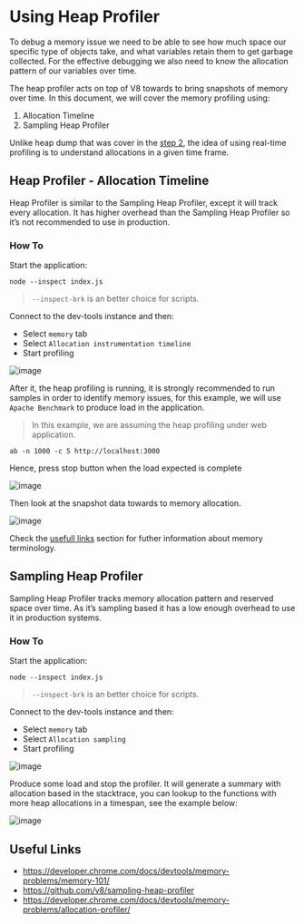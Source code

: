 # Using Heap Profiler

To debug a memory issue we need to be able to see how much space our specific type of objects take, and what variables retain them to get garbage collected. For the effective debugging we also need to know the allocation pattern of our variables over time.

The heap profiler acts on top of V8 towards to bring snapshots of memory over time. In this document, we will cover the memory profiling using:

1. Allocation Timeline
2. Sampling Heap Profiler

Unlike heap dump that was cover in the [step 2](../step2/using_heap_snapshot.md), the idea of using real-time profiling is to understand allocations in a given time frame.

## Heap Profiler - Allocation Timeline

Heap Profiler is similar to the Sampling Heap Profiler, except it will track every allocation. It has
higher overhead than the Sampling Heap Profiler so it’s not recommended to use in production.

### How To

Start the application:

```console
node --inspect index.js
```

> `--inspect-brk` is an better choice for scripts.

Connect to the dev-tools instance and then:

- Select `memory` tab
- Select `Allocation instrumentation timeline`
- Start profiling

![image](https://user-images.githubusercontent.com/26234614/136712329-ac9fc581-af2b-4a94-8849-b959ebea0a59.png)

After it, the heap profiling is running, it is strongly recommended to run samples in order to identify memory issues, for this example, we will use `Apache Benchmark` to produce load in the application.

> In this example, we are assuming the heap profiling under web application.

```console
ab -n 1000 -c 5 http://localhost:3000
```

Hence, press stop button when the load expected is complete

![image](https://user-images.githubusercontent.com/26234614/136714198-867632e0-2417-4336-9e6c-828fcf5be6b7.png)

Then look at the snapshot data towards to memory allocation.

![image](https://user-images.githubusercontent.com/26234614/136846720-65bf7073-eddc-4afd-9753-e21ef75e0243.png)

Check the [usefull links](#usefull-links) section for futher information about memory terminology.

## Sampling Heap Profiler

Sampling Heap Profiler tracks memory allocation pattern and reserved space over time. As it’s
sampling based it has a low enough overhead to use it in production systems.

### How To

Start the application:

```console
node --inspect index.js
```

> `--inspect-brk` is an better choice for scripts.

Connect to the dev-tools instance and then:

- Select `memory` tab
- Select `Allocation sampling`
- Start profiling

![image](https://user-images.githubusercontent.com/26234614/136847038-1cb6dfd4-26d4-4e2a-8dd1-8d74c2151360.png)

Produce some load and stop the profiler. It will generate a summary with allocation based in the stacktrace, you can lookup to the functions with more heap allocations in a timespan, see the example below:

![image](https://user-images.githubusercontent.com/26234614/136849337-1dd4c46e-b479-48a8-a995-422bb3f17f56.png)

## Useful Links

- https://developer.chrome.com/docs/devtools/memory-problems/memory-101/
- https://github.com/v8/sampling-heap-profiler
- https://developer.chrome.com/docs/devtools/memory-problems/allocation-profiler/
